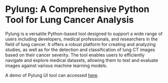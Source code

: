 # Pylung: A Comprehensive Python Tool for Lung Cancer Analysis

Pylung is a versatile Python-based tool designed to support a wide range of users including developers, medical professionals, and researchers in the field of lung cancer. 
It offers a robust platform for creating and analyzing studies, as well as for the detection and classification of lung CT images based on their cancer severity. 
The tool enables users to efficiently navigate and explore medical datasets, allowing them to test and evaluate images against various machine learning models.

A demo of Pylung UI tool can accessed [here](http://pylungui.pt/).
